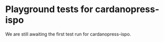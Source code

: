 # Playground tests for cardanopress-ispo
We are still awaiting the first test run for cardanopress-ispo.
